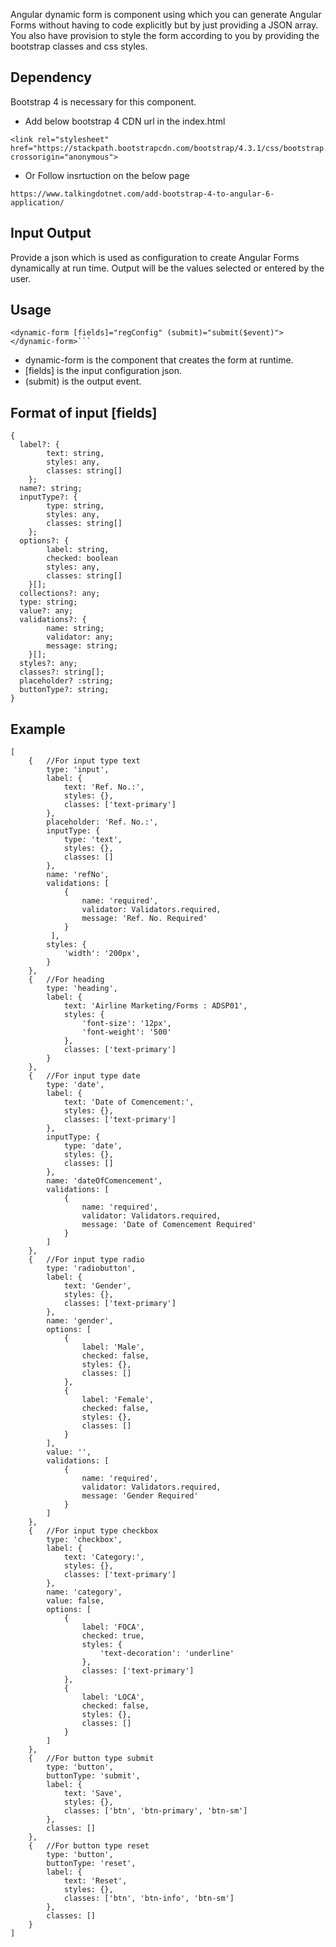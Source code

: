 Angular dynamic form is component using which you can generate Angular Forms without having to code explicitly but by just providing a JSON array. You also have provision to style the form according to you by providing the bootstrap classes and css styles.

## Dependency
Bootstrap 4 is necessary for this component.
- Add below bootstrap 4 CDN url in the index.html
```
<link rel="stylesheet" href="https://stackpath.bootstrapcdn.com/bootstrap/4.3.1/css/bootstrap.min.css" crossorigin="anonymous">
```
- Or Follow insrtuction on the below page
```
https://www.talkingdotnet.com/add-bootstrap-4-to-angular-6-application/
```


## Input Output
Provide a json which is used as configuration to create Angular Forms dynamically at run time. Output will be the values selected or entered by the user.

## Usage

```
<dynamic-form [fields]="regConfig" (submit)="submit($event)">
</dynamic-form>```
```
- dynamic-form is the component that creates the form at runtime.
- [fields] is the input configuration json.
- (submit) is the output event.

## Format of input [fields]
```
{
  label?: {
        text: string,
        styles: any,
        classes: string[]
    };
  name?: string;
  inputType?: {
        type: string,
        styles: any,
        classes: string[]
    };
  options?: {
        label: string,
        checked: boolean
        styles: any,
        classes: string[]
    }[];
  collections?: any;
  type: string;
  value?: any;
  validations?: {
        name: string;
        validator: any;
        message: string;
    }[];
  styles?: any;
  classes?: string[];
  placeholder? :string;
  buttonType?: string;
}
```
## Example
```
[
    {   //For input type text
        type: 'input',
        label: {
            text: 'Ref. No.:',
            styles: {},
            classes: ['text-primary']
        },
        placeholder: 'Ref. No.:',
        inputType: {
            type: 'text',
            styles: {},
            classes: []
        },
        name: 'refNo',
        validations: [
            {
                name: 'required',
                validator: Validators.required,
                message: 'Ref. No. Required'
            }
         ],
        styles: {
            'width': '200px',
        }
    },
    {   //For heading
        type: 'heading',
        label: {
            text: 'Airline Marketing/Forms : ADSP01',
            styles: {
                'font-size': '12px',
                'font-weight': '500'
            },
            classes: ['text-primary']
        }
    },
    {   //For input type date
        type: 'date',
        label: {
            text: 'Date of Comencement:',
            styles: {},
            classes: ['text-primary']
        },
        inputType: {
            type: 'date',
            styles: {},
            classes: []
        },
        name: 'dateOfComencement',
        validations: [
            {
                name: 'required',
                validator: Validators.required,
                message: 'Date of Comencement Required'
            }
        ]
    },
    {   //For input type radio 
        type: 'radiobutton',
        label: {
            text: 'Gender',
            styles: {},
            classes: ['text-primary']
        },
        name: 'gender',
        options: [
            {
                label: 'Male',
                checked: false,
                styles: {},
                classes: []
            },
            {
                label: 'Female',
                checked: false,
                styles: {},
                classes: []
            }
        ],
        value: '',
        validations: [
            {
                name: 'required',
                validator: Validators.required,
                message: 'Gender Required'
            }
        ]
    },
    {   //For input type checkbox
        type: 'checkbox',
        label: {
            text: 'Category:',
            styles: {},
            classes: ['text-primary']
        },
        name: 'category',
        value: false,
        options: [
            {
                label: 'FOCA',
                checked: true,
                styles: {
                    'text-decoration': 'underline'
                },
                classes: ['text-primary']
            }, 
            {
                label: 'LOCA',
                checked: false,
                styles: {},
                classes: []
            }
        ]
    },
    {   //For button type submit
        type: 'button',
        buttonType: 'submit',
        label: {
            text: 'Save',
            styles: {},
            classes: ['btn', 'btn-primary', 'btn-sm']
        },
        classes: []
    },
    {   //For button type reset
        type: 'button',
        buttonType: 'reset',
        label: {
            text: 'Reset',
            styles: {},
            classes: ['btn', 'btn-info', 'btn-sm']
        },
        classes: []
    }
]
```
